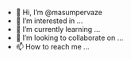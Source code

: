 - 👋 Hi, I’m @masumpervaze
- 👀 I’m interested in ...
- 🌱 I’m currently learning ...
- 💞️ I’m looking to collaborate on ...
- 📫 How to reach me ...

<!---
masumpervaze/masumpervaze is a ✨ special ✨ repository because its `README.md` (this file) appears on your GitHub profile.
You can click the Preview link to take a look at your changes.
--->
